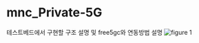 # mnc_Private-5G
테스트베드에서 구현할 구조 설명 및 free5gc와 연동방법 설명
![figure 1](https://user-images.githubusercontent.com/88416778/130418624-a019cfd3-c538-43f0-a130-f5f23e51b0c7.png)
